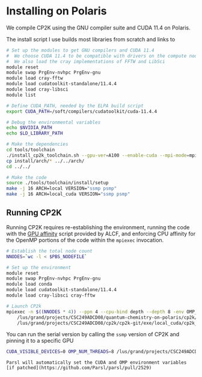 # Installing on Polaris

We compile CP2K using the GNU compiler suite and CUDA 11.4 on Polaris. 

The install script I use builds most libraries from scratch and links to 

```bash
# Set up the modules to get GNU compilers and CUDA 11.4
#  We choose CUDA 11.4 to be compatible with drivers on the compute nodes
#  We also load the cray implementations of FFTW and LibSci
module reset
module swap PrgEnv-nvhpc PrgEnv-gnu
module load cray-fftw
module load cudatoolkit-standalone/11.4.4
module load cray-libsci
module list

# Define CUDA_PATH, needed by the ELPA build script
export CUDA_PATH=/soft/compilers/cudatoolkit/cuda-11.4.4

# Debug the environmental variables
echo $NVIDIA_PATH
echo $LD_LIBRARY_PATH

# Make the dependencies
cd tools/toolchain
./install_cp2k_toolchain.sh --gpu-ver=A100 --enable-cuda --mpi-mode=mpich | tee install.log
cp install/arch/* ../../arch/
cd ../../

# Make the code
source ./tools/toolchain/install/setup
make -j 16 ARCH=local VERSION="ssmp psmp"
make -j 16 ARCH=local_cuda VERSION="ssmp psmp"
```

## Running CP2K

Running CP2K requires re-establishing the environment,
running the code with the [GPU affinity](https://docs.alcf.anl.gov/polaris/queueing-and-running-jobs/example-job-scripts/#setting-mpi-gpu-affinity)
script provided by ALCF,
and enforcing CPU affinity for the OpenMP portions of the code within the `mpiexec` invocation.


```bash
# Establish the total node count
NNODES=`wc -l < $PBS_NODEFILE`

# Set up the environment
module reset
module swap PrgEnv-nvhpc PrgEnv-gnu
module load conda
module load cudatoolkit-standalone/11.4.4
module load cray-libsci cray-fftw

# Launch CP2k
mpiexec -n $((NNODES * 4)) --ppn 4 --cpu-bind depth --depth 8 -env OMP_NUM_THREADS=8 \
    /lus/grand/projects/CSC249ADCD08/quantum-chemistry-on-polaris/cp2k/mt-polaris-serial/set_affinity_gpu_polaris.sh
    /lus/grand/projects/CSC249ADCD08/cp2k/cp2k-git/exe/local_cuda/cp2k_shell.psmp
```

You can run the serial version by calling the `ssmp` version of CP2K and pinning it to a specific GPU

```bash
CUDA_VISIBLE_DEVICES=0 OMP_NUM_THREADS=8 /lus/grand/projects/CSC249ADCD08/cp2k/cp2k-git/exe/local_cuda/cp2k_shell.psmp
```

    Parsl will automatically set the CUDA and OMP environment variables [if patched](https://github.com/Parsl/parsl/pull/2529)
